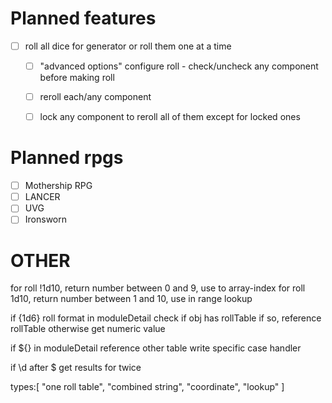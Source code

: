 # Planned features

- [ ] roll all dice for generator or roll them one at a time
  - [ ] "advanced options" configure roll - check/uncheck any component before making roll
  - [ ] reroll each/any component
  - [ ] lock any component to reroll all of them except for locked ones


# Planned rpgs

- [ ] Mothership RPG
- [ ] LANCER
- [ ] UVG
- [ ] Ironsworn

# OTHER

for roll !1d10, return number between 0 and 9, use to array-index
for roll 1d10, return number between 1 and 10, use in range lookup


if {1d6} roll format in moduleDetail
check if obj has rollTable
if so, reference rollTable
otherwise get numeric value

if ${} in moduleDetail
reference other table
write specific case handler

if \d after $ get results for twice


types:[
  "one roll table",
  "combined string",
  "coordinate",
  "lookup"
]